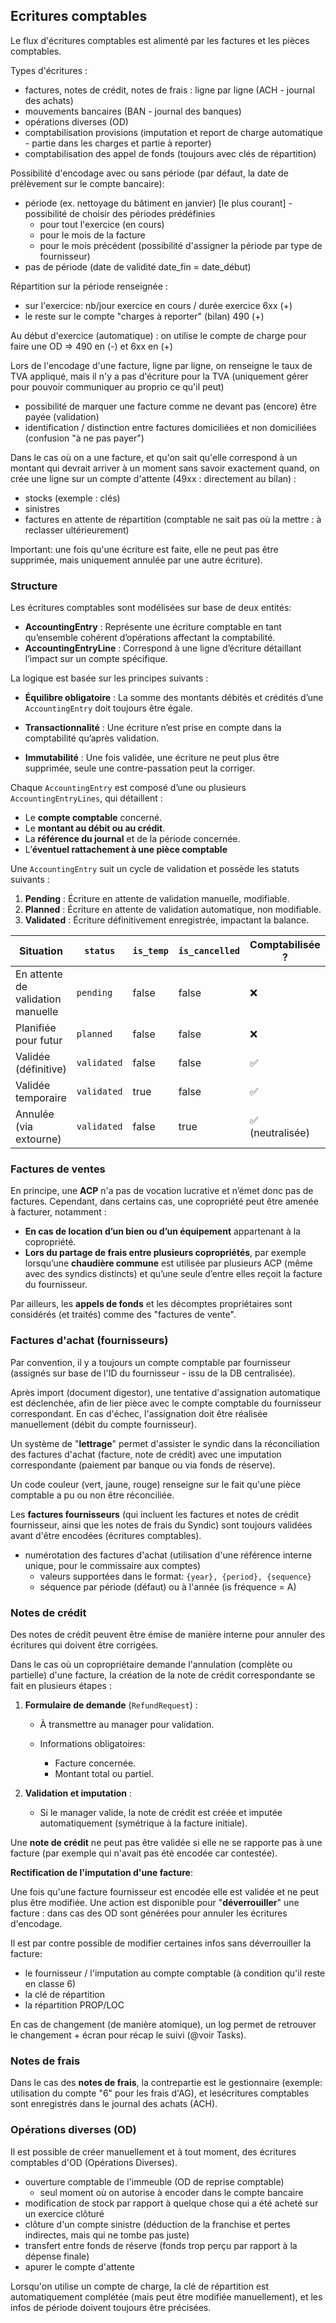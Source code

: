 ## Ecritures comptables

Le flux d'écritures comptables est alimenté par les factures et les pièces comptables.

Types d'écritures : 

* factures, notes de crédit, notes de frais : ligne par ligne (ACH - journal des achats)
* mouvements bancaires (BAN - journal des banques)
* opérations diverses (OD)
* comptabilisation provisions (imputation et report de charge automatique - partie dans les charges et partie à reporter)
* comptabilisation des appel de fonds (toujours avec clés de répartition)

Possibilité d'encodage avec ou sans période (par défaut, la date de prélèvement sur le compte bancaire):

* période (ex. nettoyage du bâtiment en janvier) [le plus courant] - possibilité de choisir des périodes prédéfinies
  * pour tout l'exercice (en cours)
  * pour le mois de la facture
  * pour le mois précédent (possibilité d'assigner la période par type de fournisseur)
* pas de période (date de validité date_fin = date_début)


Répartition sur la période renseignée :

* sur l'exercice: nb/jour exercice en cours / durée exercice 6xx (+)
* le reste sur le compte "charges à reporter" (bilan) 490 (+)

Au début d'exercice (automatique) : on utilise le compte de charge pour faire une OD => 490 en (-) et 6xx en (+)



Lors de l'encodage d'une facture, ligne par ligne, on renseigne le taux de TVA appliqué, mais il n'y a pas d'écriture pour la TVA (uniquement gérer pour pouvoir communiquer au proprio ce qu'il peut)

* possibilité de marquer une facture comme ne devant pas (encore) être payée (validation)
* identification / distinction entre factures domiciliées et non domiciliées (confusion "à ne pas payer")



Dans le cas où on a une facture, et qu'on sait qu'elle correspond à un montant qui devrait arriver à un moment sans savoir exactement quand, on crée une ligne sur un compte d'attente (49xx : directement au bilan) : 

* stocks (exemple : clés)
* sinistres
* factures en attente de répartition (comptable ne sait pas où la mettre : à reclasser ultérieurement)



Important: une fois qu'une écriture est faite, elle ne peut pas être supprimée, mais uniquement annulée par une autre écriture).



### Structure

Les écritures comptables sont modélisées sur base de deux entités:

- **AccountingEntry** : Représente une écriture comptable en tant qu’ensemble cohérent d’opérations affectant la comptabilité.
- **AccountingEntryLine** : Correspond à une ligne d’écriture détaillant l’impact sur un compte spécifique.

La logique est basée sur les principes suivants : 

* **Équilibre obligatoire** : La somme des montants débités et crédités d’une `AccountingEntry` doit toujours être égale.
*  **Transactionnalité** : Une écriture n’est prise en compte dans la comptabilité qu’après validation.

*  **Immutabilité** : Une fois validée, une écriture ne peut plus être supprimée, seule une contre-passation peut la corriger.



Chaque `AccountingEntry` est composé d’une ou plusieurs `AccountingEntryLines`, qui détaillent :

- Le **compte comptable** concerné.
- Le **montant au débit ou au crédit**.
- La **référence du journal** et de la période concernée.
- L’**éventuel rattachement à une pièce comptable**

Une `AccountingEntry` suit un cycle de validation et possède les statuts suivants :

1. **Pending** : Écriture en attente de validation manuelle, modifiable.
2. **Planned** : Écriture en attente de validation automatique, non modifiable.
3. **Validated** : Écriture définitivement enregistrée, impactant la balance.



| Situation                         | `status`    | `is_temp` | `is_cancelled` | Comptabilisée ? | Supprimable ?          |
| --------------------------------- | ----------- | --------- | -------------- | --------------- | ---------------------- |
| En attente de validation manuelle | `pending`   | false     | false          | ❌               | ✅                      |
| Planifiée pour futur              | `planned`   | false     | false          | ❌               | ✅                      |
| Validée (définitive)              | `validated` | false     | false          | ✅               | ❌                      |
| Validée temporaire                | `validated` | true      | false          | ✅               | ✅ (si période ouverte) |
| Annulée (via extourne)            | `validated` | false     | true           | ✅ (neutralisée) | ❌                      |



### Factures de ventes

En principe, une **ACP** n'a pas de vocation lucrative et n’émet donc pas de factures. Cependant, dans certains cas, une copropriété peut être amenée à facturer, notamment :

- **En cas de location d’un bien ou d’un équipement** appartenant à la copropriété.
- **Lors du partage de frais entre plusieurs copropriétés**, par exemple lorsqu’une **chaudière commune** est utilisée par plusieurs ACP (même avec des syndics distincts) et qu’une seule d’entre elles reçoit la facture du fournisseur.

Par ailleurs, les **appels de fonds** et les décomptes propriétaires sont considérés (et traités) comme des "factures de vente".



### Factures d'achat (fournisseurs)

Par convention, il y a toujours un compte comptable par fournisseur (assignés sur base de l'ID du fournisseur - issu de la DB centralisée).

Après import (document digestor), une tentative d'assignation automatique est déclenchée, afin de lier pièce avec le compte comptable du fournisseur correspondant. En cas d'échec, l'assignation doit être réalisée manuellement (débit du compte fournisseur).



Un système de "**lettrage**" permet d'assister le syndic dans la réconciliation des factures d'achat (facture, note de crédit) avec une imputation correspondante (paiement par banque ou via fonds de réserve).

Un code couleur (vert, jaune, rouge) renseigne sur le fait qu'une pièce comptable a pu ou non être réconciliée.



Les **factures fournisseurs** (qui incluent les factures et notes de crédit fournisseur, ainsi que les notes de frais du Syndic) sont toujours validées avant d'être encodées (écritures comptables).



* numérotation des factures d'achat (utilisation d'une référence interne unique, pour le commissaire aux comptes)
  * valeurs supportées dans le format: ```{year}, {period}, {sequence}```
  * séquence par période (défaut) ou à l'année (is fréquence = A)





### Notes de crédit

Des notes de crédit peuvent être émise de manière interne pour annuler des écritures qui doivent être corrigées.

Dans le cas où un copropriétaire demande l'annulation (complète ou partielle) d'une facture, la création de la note de crédit correspondante se fait en plusieurs étapes : 

1) **Formulaire de demande** (`RefundRequest`) :  
   - À transmettre au manager pour validation.  

   - Informations obligatoires:  
     - Facture concernée.  
     - Montant total ou partiel.  

2) **Validation et imputation** :  
   - Si le manager valide, la note de crédit est créée et imputée automatiquement (symétrique à la facture initiale).  

Une **note de crédit** ne peut pas être validée si elle ne se rapporte pas à une facture (par exemple qui n'avait pas été encodée car contestée).

**Rectification de l'imputation d'une facture**:

Une fois qu'une facture fournisseur est encodée elle est validée et ne peut plus être modifiée. Une action est disponible pour "**déverrouiller**" une facture : dans cas des OD sont générées pour annuler les écritures d'encodage.

Il est par contre possible de modifier certaines infos sans déverrouiller la facture:

- le fournisseur / l'imputation au compte comptable (à condition qu'il reste en classe 6)
- la clé de répartition
- la répartition PROP/LOC

En cas de changement (de manière atomique), un log permet de retrouver le changement + écran pour récap le suivi (@voir Tasks).



### Notes de frais

Dans le cas des **notes de frais**, la contrepartie est le gestionnaire (exemple: utilisation du compte "6" pour les frais d'AG), et lesécritures comptables sont enregistrés dans le journal des achats (ACH).



### Opérations diverses (OD)

Il est possible de créer manuellement et à tout moment, des écritures comptables d'OD (Opérations Diverses).

* ouverture comptable de l'immeuble (OD de reprise comptable)
  * seul moment où on autorise à encoder dans le compte bancaire
* modification de stock par rapport à quelque chose qui a été acheté sur un exercice clôturé
* clôture d'un compte sinistre (déduction de la franchise et pertes indirectes, mais qui ne tombe pas juste)
* transfert entre fonds de réserve (fonds trop perçu par rapport à la dépense finale)
* apurer le compte d'attente


Lorsqu'on utilise un compte de charge, la clé de répartition est automatiquement complétée (mais peut être modifiée manuellement), et les infos de période doivent toujours être précisées.



